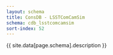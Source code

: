 ```yaml
---
layout: schema
title: ConsDB - LSSTComCamSim
schema: cdb_lsstcomcamsim
sort-index: 52
---
```

{{ site.data[page.schema].description }}
